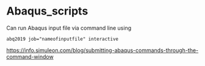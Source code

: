 # Abaqus_scripts

Can run Abaqus input file via command line using
```
abq2019 job="nameofinputfile" interactive
```

https://info.simuleon.com/blog/submitting-abaqus-commands-through-the-command-window
